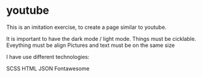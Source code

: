 # youtube
This is an imitation exercise, to create a page similar to youtube.

It is important to have the dark mode / light mode. 
Things must be cicklable.
Eveything must be align 
Pictures and text must be on the same size

I have use different technologies: 

SCSS
HTML
JSON
Fontawesome
